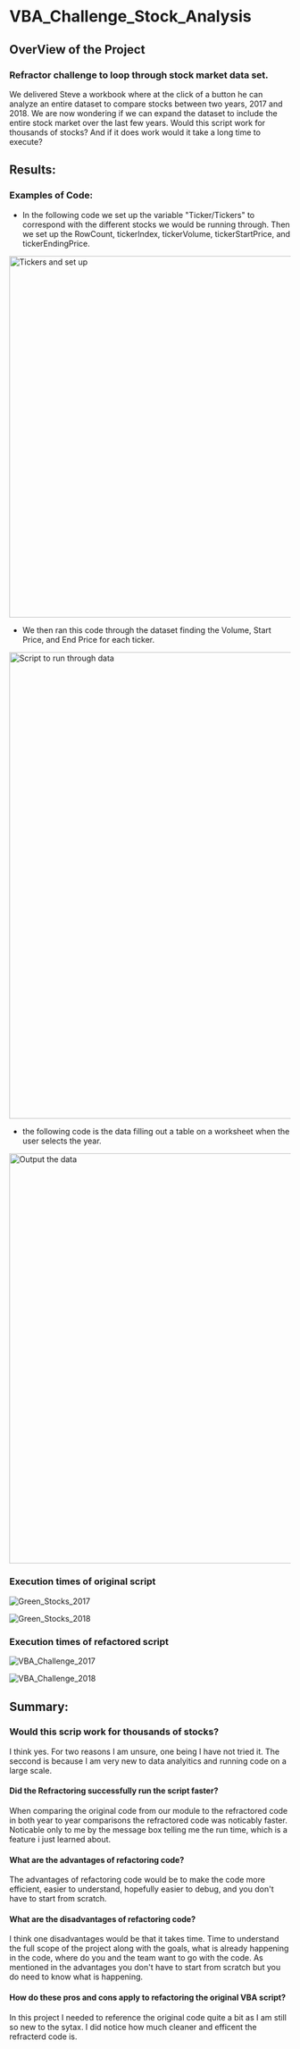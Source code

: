 # VBA_Challenge_Stock_Analysis

## OverView of the Project

### Refractor challenge to loop through stock market data set.
We delivered Steve a workbook where at the click of a button he can analyze an entire dataset to compare stocks between two years, 2017 and 2018. We are now wondering if we can expand the dataset to include the entire stock market over the last few years. Would this script work for thousands of stocks? And if it does work would it take a long time to execute?

## Results:

### Examples of Code:

* In the following code we set up the variable "Ticker/Tickers" to correspond with the different stocks we would be running through.  Then we set up the RowCount, tickerIndex, tickerVolume, tickerStartPrice, and tickerEndingPrice.

<img width="647" alt="Tickers and set up" src="https://user-images.githubusercontent.com/111904266/196484435-d62de04b-bd2b-4d2c-880d-a26c798da599.png">


* We then ran this code through the dataset finding the Volume, Start Price, and End Price for each ticker.

<img width="835" alt="Script to run through data" src="https://user-images.githubusercontent.com/111904266/196484800-23d1e631-af8c-47b5-8e45-2bcb118e04d3.png">

* the following code is the data filling out a table on a worksheet when the user selects the year.

<img width="734" alt="Output the data " src="https://user-images.githubusercontent.com/111904266/196485015-66e7340f-43b5-4bd8-aa04-8578a04a9d89.png">


### Execution times of original script

![Green_Stocks_2017](https://user-images.githubusercontent.com/111904266/196477943-de4546ad-45e8-44f9-8f7e-092e2c6d416b.png)

![Green_Stocks_2018](https://user-images.githubusercontent.com/111904266/196478046-a30b3aa5-85e6-4f3f-8bfd-6fd57df92209.png)


### Execution times of refactored script 

![VBA_Challenge_2017](https://user-images.githubusercontent.com/111904266/196478103-c1f291e4-cc22-4788-8999-63c79e037f1b.png)

![VBA_Challenge_2018](https://user-images.githubusercontent.com/111904266/196478127-b3b6fe71-27ba-4a52-8b4b-70b1e4fedae2.png)


## Summary:

### Would this scrip work for thousands of stocks?
  I think yes.  For two reasons I am unsure, one being I have not tried it. The seccond is because I am very new to data analyitics and running code on a large scale. 

#### Did the Refractoring successfully run the script faster?
  When comparing the original code from our module to the refractored code in both year to year comparisons the refractored code was noticably faster. Noticable only to me by the message box telling me the run time, which is a feature i just learned about.

#### What are the advantages of refactoring code?
  The advantages of refactoring code would be to make the code more efficient, easier to understand, hopefully easier to debug, and you don't have to start from scratch. 

#### What are the disadvantages of refactoring code?
  I think one disadvantages would be that it takes time. Time to understand the full scope of the project along with the goals, what is already happening in the code, where do you and the team want to go with the code. As mentioned in the advantages you don't have to start from scratch but you do need to know what is happening. 

#### How do these pros and cons apply to refactoring the original VBA script?
  In this project I needed to reference the original code quite a bit as I am still so new to the sytax. I did notice how much cleaner and efficent the refracterd code is. 

